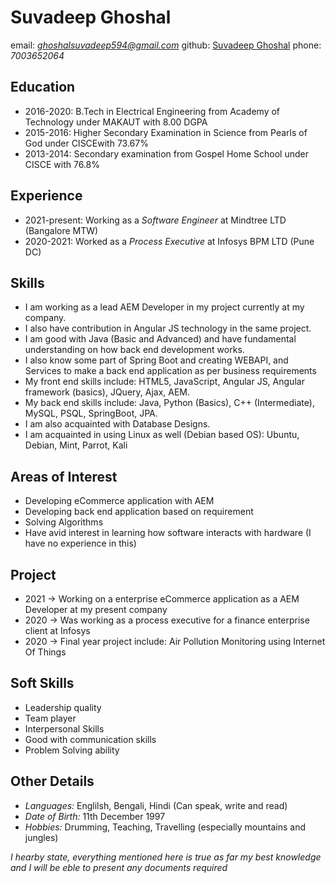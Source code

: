 # Suvadeep Ghoshal
email: *ghoshalsuvadeep594@gmail.com*
github: [Suvadeep Ghoshal](https://github.com/suvadeepghoshal)
phone: *7003652064*

## Education
- 2016-2020: B.Tech in Electrical Engineering from Academy of Technology under MAKAUT with 8.00 DGPA
- 2015-2016: Higher Secondary Examination in Science from Pearls of God under CISCEwith 73.67%
- 2013-2014: Secondary examination from Gospel Home School under CISCE with 76.8%

## Experience
- 2021-present: Working as a *Software Engineer* at Mindtree LTD (Bangalore MTW)
- 2020-2021: Worked as a *Process Executive* at Infosys BPM LTD (Pune DC)

## Skills
- I am working as a lead AEM Developer in my project currently at my company.
- I also have contribution in Angular JS technology in the same project.
- I am good with Java (Basic and Advanced) and have fundamental understanding on how back end development works.
- I also know some part of Spring Boot and creating WEBAPI, and Services to make a back end application as per business requirements
- My front end skills include: HTML5, JavaScript, Angular JS, Angular framework (basics), JQuery, Ajax, AEM.
- My back end skills include:  Java, Python (Basics), C++ (Intermediate), MySQL, PSQL, SpringBoot, JPA.
- I am also acquainted with Database Designs.
- I am acquainted in using Linux as well (Debian based OS): Ubuntu, Debian, Mint, Parrot, Kali

## Areas of Interest
- Developing eCommerce application with AEM
- Developing back end application based on requirement
- Solving Algorithms
- Have avid interest in learning how software interacts with hardware (I have no experience in this)

## Project
- 2021 -> Working on a enterprise eCommerce application as a AEM Developer at my present company
- 2020 -> Was working as a process executive for a finance enterprise client at Infosys
- 2020 -> Final year project include: Air Pollution Monitoring using Internet Of Things

## Soft Skills
- Leadership quality
- Team player
- Interpersonal Skills
- Good with communication skills
- Problem Solving ability

## Other Details
- *Languages:* Englilsh, Bengali, Hindi (Can speak, write and read)
- *Date of Birth:* 11th December 1997
- *Hobbies:* Drumming, Teaching, Travelling (especially mountains and jungles)

*I hearby state, everything mentioned here is true as far my best knowledge and I will be eble to present any documents required*
